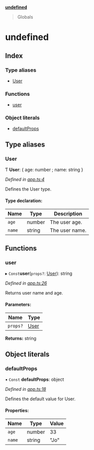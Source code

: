 **[undefined](README.md)**

> Globals

# undefined

## Index

### Type aliases

* [User](globals.md#user)

### Functions

* [user](globals.md#user)

### Object literals

* [defaultProps](globals.md#defaultprops)

## Type aliases

### User

Ƭ  **User**: { age: number ; name: string  }

*Defined in [app.ts:4](https://github.com/osequi/test-tsdoc/blob/8d18eb2/src/app.ts#L4)*

Defines the User type.

#### Type declaration:

Name | Type | Description |
------ | ------ | ------ |
`age` | number | The user age. |
`name` | string | The user name. |

## Functions

### user

▸ `Const`**user**(`props?`: [User](globals.md#user)): string

*Defined in [app.ts:26](https://github.com/osequi/test-tsdoc/blob/8d18eb2/src/app.ts#L26)*

Returns user name and age.

#### Parameters:

Name | Type |
------ | ------ |
`props?` | [User](globals.md#user) |

**Returns:** string

## Object literals

### defaultProps

▪ `Const` **defaultProps**: object

*Defined in [app.ts:18](https://github.com/osequi/test-tsdoc/blob/8d18eb2/src/app.ts#L18)*

Defines the default value for User.

#### Properties:

Name | Type | Value |
------ | ------ | ------ |
`age` | number | 33 |
`name` | string | "Jo" |
